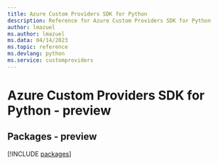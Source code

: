```yaml
---
title: Azure Custom Providers SDK for Python
description: Reference for Azure Custom Providers SDK for Python
author: lmazuel
ms.author: lmazuel
ms.data: 04/14/2023
ms.topic: reference
ms.devlang: python
ms.service: customproviders
---
```

# Azure Custom Providers SDK for Python - preview
## Packages - preview
[!INCLUDE [packages](custom-providers-index.md)]